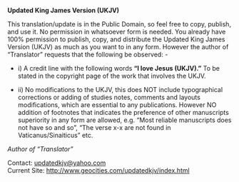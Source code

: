 **Updated King James Version (UKJV)**

This translation/update is in the Public Domain, so feel free to copy, publish, and use it. No permission in whatsoever form is needed. You already have 100% permission to publish, copy, and distribute the Updated King James Version (UKJV) as much as you want to in any form. However the author of “Translator” requests that the following be observed: -

- i) A credit line with the following words **“I love Jesus (UKJV).”** To be stated in the copyright page of the work that involves the UKJV.

- ii) No modifications to the UKJV, this does NOT include typographical corrections or adding of studies notes, comments and layouts modifications, which are essential to any publications. However NO addition of footnotes that indicates the preference of other manuscripts superiority in any form are allowed, e.g. “Most reliable manuscripts does not have so and so”, “The verse x-x are not found in Vaticanus/Sinaiticus” etc.

*Author of “Translator”*

Contact: updatedkjv@yahoo.com   
Current Site: http://www.geocities.com/updatedkjv/index.html
